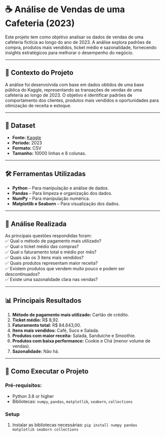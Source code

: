# ☕ Análise de Vendas de uma Cafeteria (2023)

Este projeto tem como objetivo analisar os dados de vendas de uma cafeteria fictícia ao longo do ano de 2023. A análise explora padrões de compra, produtos mais vendidos, ticket médio e sazonalidade, fornecendo insights estratégicos para melhorar o desempenho do negócio.

---

## 📌 **Contexto do Projeto**  
A análise foi desenvolvida com base em dados obtidos de uma base pública do Kaggle, representando as transações de vendas de uma cafeteria ao longo de 2023. O objetivo é identificar padrões de comportamento dos clientes, produtos mais vendidos e oportunidades para otimização de receita e estoque.

---

## 💾 **Dataset**  
- **Fonte:** [Kaggle](https://www.kaggle.com/datasets/ahmedmohamed2003/cafe-sales-dirty-data-for-cleaning-training)  
- **Período:** 2023  
- **Formato:** CSV  
- **Tamanho:** 10000 linhas e 8 colunas.
  
---

## 🛠️ **Ferramentas Utilizadas**  
- **Python** – Para manipulação e análise de dados.  
- **Pandas** – Para limpeza e organização dos dados.
- **NumPy** – Para manipulação numérica.
- **Matplotlib e Seaborn** – Para visualização dos dados.
  
---

## 🔎 **Análise Realizada**  
As principais questões respondidas foram:  
✅ Qual o método de pagamento mais utilizado?  
✅ Qual o ticket médio das compras?  
✅ Qual o faturamento total e médio por mês?  
✅ Quais são os 3 itens mais vendidos?  
✅ Quais produtos representam maior receita?  
✅ Existem produtos que vendem muito pouco e podem ser descontinuados?  
✅ Existe uma sazonalidade clara nas vendas?  

---

## 📊 **Principais Resultados**  
1. **Método de pagamento mais utilizado:** Cartão de crédito.  
2. **Ticket médio:** R$ 8,92.  
3. **Faturamento total:** R$ 84.643,00.  
4. **Itens mais vendidos:** Café, Suco e Salada.  
5. **Produtos com maior receita:** Salada, Sanduíche e Smoothie.  
6. **Produtos com baixa performance:** Cookie e Chá (menor volume de vendas).  
7. **Sazonalidade:** Não há.  

---

## 🚀 **Como Executar o Projeto**  

### Pré-requisitos:
- Python 3.8 or higher
- Bibliotecas: `numpy`, `pandas`, `matplotlib`, `seaborn`, `collections`

### Setup
1. Instalar as bibliotecas necessárias:
   `pip install numpy pandas matplotlib seaborn collections`

